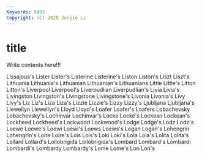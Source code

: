 ```yaml
---
Keywords: 5493
Copyright: (C) 2020 Junjie Li
---
```


# title

Write contents here!!!
 
Lissajous's 
Lister 
Lister's
Listerine 
Listerine's 
Liston 
Liston's 
Liszt 
Liszt's 
Lithuania 
Lithuania's 
Lithuanian 
Lithuanian's
Lithuanians 
Little 
Little's 
Litton 
Litton's 
Liverpool 
Liverpool's 
Liverpudlian 
Liverpudlian's 
Livia
Livia's 
Livingston 
Livingston's 
Livingstone 
Livingstone's 
Livonia 
Livonia's 
Livy 
Livy's 
Liz
Liz's 
Liza 
Liza's 
Lizzie 
Lizzie's 
Lizzy 
Lizzy's 
Ljubljana 
Ljubljana's 
Llewellyn
Llewellyn's 
Lloyd 
Lloyd's 
Loafer 
Loafer's 
Loafers 
Lobachevsky 
Lobachevsky's 
Lochinvar 
Lochinvar's
Locke 
Locke's 
Lockean 
Lockean's 
Lockheed 
Lockheed's 
Lockwood 
Lockwood's 
Lodge 
Lodge's
Lodz 
Lodz's 
Loewe 
Loewe's 
Loewi 
Loewi's 
Loews 
Loews's 
Logan 
Logan's
Lohengrin 
Lohengrin's 
Loire 
Loire's 
Lois 
Lois's 
Loki 
Loki's 
Lola 
Lola's
Lolita 
Lolita's 
Lollard 
Lollard's 
Lollobrigida 
Lollobrigida's 
Lombard 
Lombard's 
Lombardi 
Lombardi's
Lombardy 
Lombardy's 
Lome 
Lome's 
Lon 
Lon's 
